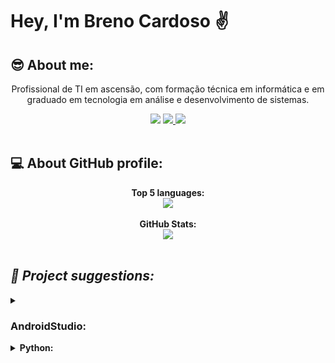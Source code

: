 # Hey, I'm Breno Cardoso  ✌
<h2> 😎 About me: </h2>
<div align="center">
  <p> Profissional de TI em ascensão, com formação técnica em informática e em graduado em tecnologia em análise e desenvolvimento de sistemas. </p>
</div>
<div align="center">  
  <a href="http://www.linkedin.com/in/breno-bernardo-da-silva-cardoso"> <img src="https://img.shields.io/badge/LinkedIn-0077B5?style=for-the-badge&logo=linkedin&logoColor=white"/></a>
  <a href="mailto:brenocardosodeveloper22@gmail.com"><img src="https://img.shields.io/badge/Gmail-D14836?style=for-the-badge&logo=gmail&logoColor=white"/> </a>
  <a href="https://www.instagram.com/_programadorcurioso/"><img src="https://img.shields.io/badge/Instagram-E4405F?style=for-the-badge&logo=instagram&logoColor=white"/></a>
</div>

</br>

<h2> 💻 About GitHub profile: </h2>
<div align="center">
  <div>
    <b> Top 5 languages:</b></br>
  </div>
  <a href="https://github.com/BrenoCardoso2002"> 
  <img src="https://github-readme-stats-sigma-five.vercel.app/api/top-langs/?username=BrenoCardoso2002&langs_count=5&theme=shades-of-purple"/>
  </a>
  <div>
    </br>
    <b> GitHub Stats:</b></br>
  </div>
  <a href="https://github.com/BrenoCardoso2002"> 
  <img src="https://github-readme-stats-sigma-five.vercel.app/api?username=BrenoCardoso2002&show_icons=true&theme=shades-of-purple&include_all_commits=true&count_private=true"/>
  </a>
</div>

</br>

<h2> <i> 🤖 Project suggestions: </i> </h2>
<details>
<summary><h3>AndroidStudio:</h3></summary>
<div align="center">   
  <a href="https://github.com/BrenoCardoso2002/Lista-de-tarefas_Android"><img src="https://github-readme-stats-sigma-five.vercel.app/api/pin/?username=BrenoCardoso2002&repo=Lista-de-tarefas_Android&theme=shades-of-purple"/> </a>
    <a href="https://github.com/BrenoCardoso2002/Bakiliya"><img src="https://github-readme-stats-sigma-five.vercel.app/api/pin/?username=BrenoCardoso2002&repo=Bakiliya&theme=shades-of-purple"/> </a>
</div>
</details>
<details>
  <summary><b>Python:</br></b></summary>
  <div align="center">
    <a href="https://github.com/BrenoCardoso2002/FaceHandDetector"><img src="https://github-readme-stats-sigma-five.vercel.app/api/pin/?username=BrenoCardoso2002&repo=FaceHandDetector&theme=shades-of-purple"/> </a>
    <a href="https://github.com/BrenoCardoso2002/Reconhecimento_Facial"><img src="https://github-readme-stats-sigma-five.vercel.app/api/pin/?username=BrenoCardoso2002&repo=Reconhecimento_Facial&theme=shades-of-purple"/> </a>
</div>

